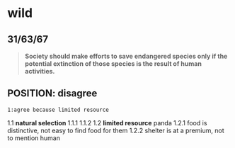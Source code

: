 wild
======================
31/63/67
------------------------
>**Society should make efforts to save endangered species only if the potential extinction of those species is the result of human activities.**

## POSITION: disagree
    1:agree because limited resource
1.1 **natural selection** 
1.1.1 
1.1.2 
1.2 **limited resource** panda
1.2.1 food is distinctive, not easy to find food for them
1.2.2 shelter is at a premium, not to mention human
<!--stackedit_data:
eyJoaXN0b3J5IjpbMTI4NDAyOTQ4NCwxODc5OTg5MjY5XX0=
-->